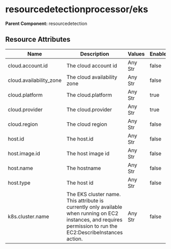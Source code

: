 [comment]: <> (Code generated by mdatagen. DO NOT EDIT.)

# resourcedetectionprocessor/eks

**Parent Component:** resourcedetection

## Resource Attributes

| Name | Description | Values | Enabled |
| ---- | ----------- | ------ | ------- |
| cloud.account.id | The cloud account id | Any Str | false |
| cloud.availability_zone | The cloud availability zone | Any Str | false |
| cloud.platform | The cloud.platform | Any Str | true |
| cloud.provider | The cloud.provider | Any Str | true |
| cloud.region | The cloud region | Any Str | false |
| host.id | The host.id | Any Str | false |
| host.image.id | The host image id | Any Str | false |
| host.name | The hostname | Any Str | false |
| host.type | The host id | Any Str | false |
| k8s.cluster.name | The EKS cluster name. This attribute is currently only available when running on EC2 instances, and requires permission to run the EC2:DescribeInstances action. | Any Str | false |
